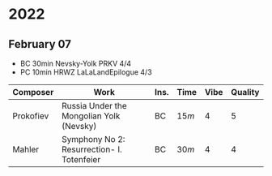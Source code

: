 # 2022

## February 07
- BC 30min Nevsky-Yolk PRKV 4/4
- PC 10min HRWZ LaLaLandEpilogue 4/3

Composer | Work | Ins. | Time | Vibe | Quality
---|---|---|---|---|---
Prokofiev | Russia Under the Mongolian Yolk (Nevsky) | BC | $15m$ | 4 | 5
Mahler | Symphony No 2: Resurrection- I. Totenfeier | BC | $30m$ | 4 | 4